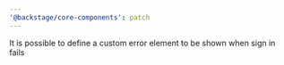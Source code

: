 ```yaml
---
'@backstage/core-components': patch
---
```


It is possible to define a custom error element to be shown when sign in fails
